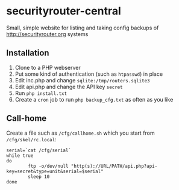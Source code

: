 # securityrouter-central
Small, simple website for listing and taking config backups of http://securityrouter.org systems

## Installation
1. Clone to a PHP webserver
2. Put some kind of authentication (such as `htpasswd`) in place
3. Edit inc.php and change `sqlite:/tmp/routers.sqlite3` 
4. Edit api.php and change the API key `secret` 
5. Run `php install.txt`
6. Create a `cron` job to run `php backup_cfg.txt` as often as you like

## Call-home
Create a file such as `/cfg/callhome.sh` which you start from `/cfg/skel/rc.local`:

```
serial=`cat /cfg/serial`
while true
do
        ftp -o/dev/null "http(s)://URL/PATH/api.php?api-key=secret&type=unit&serial=$serial"
        sleep 10
done
```
